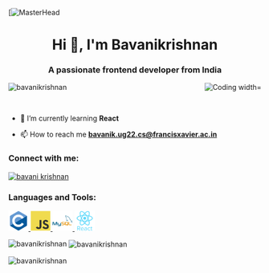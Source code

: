 [![MasterHead](https://img.freepik.com/free-photo/celebration-labour-day-with-3d-cartoon-portrait-working-woman_23-2151306618.jpg)
<h1 align="center">Hi 👋, I'm Bavanikrishnan</h1>
<h3 align="center">A passionate frontend developer from India</h3>
<img align="right" alt="Coding width="400" src="https://img.freepik.com/free-photo/celebration-labour-day-with-3d-cartoon-portrait-working-woman_23-2151306545.jpg?size=626&ext=jpg&ga=GA1.1.2008272138.1727827200&semt=ais_hybrid">
<p align="left"> <img src="https://komarev.com/ghpvc/?username=bavanikrishnan&label=Profile%20views&color=0e75b6&style=flat" alt="bavanikrishnan" /> </p>

<p align="left"> <a href="https://twitter.com/" target="blank"><img src="https://img.shields.io/twitter/follow/?logo=twitter&style=for-the-badge" alt="" /></a> </p>

- 🌱 I’m currently learning **React**

- 📫 How to reach me **bavanik.ug22.cs@francisxavier.ac.in**

<h3 align="left">Connect with me:</h3>
<p align="left">
<a href="https://linkedin.com/in/bavani krishnan" target="blank"><img align="center" src="https://raw.githubusercontent.com/rahuldkjain/github-profile-readme-generator/master/src/images/icons/Social/linked-in-alt.svg" alt="bavani krishnan" height="30" width="40" /></a>
</p>

<h3 align="left">Languages and Tools:</h3>
<p align="left"> <a href="https://www.cprogramming.com/" target="_blank" rel="noreferrer"> <img src="https://raw.githubusercontent.com/devicons/devicon/master/icons/c/c-original.svg" alt="c" width="40" height="40"/> </a> <a href="https://developer.mozilla.org/en-US/docs/Web/JavaScript" target="_blank" rel="noreferrer"> <img src="https://raw.githubusercontent.com/devicons/devicon/master/icons/javascript/javascript-original.svg" alt="javascript" width="40" height="40"/> </a> <a href="https://www.mysql.com/" target="_blank" rel="noreferrer"> <img src="https://raw.githubusercontent.com/devicons/devicon/master/icons/mysql/mysql-original-wordmark.svg" alt="mysql" width="40" height="40"/> </a> <a href="https://reactjs.org/" target="_blank" rel="noreferrer"> <img src="https://raw.githubusercontent.com/devicons/devicon/master/icons/react/react-original-wordmark.svg" alt="react" width="40" height="40"/> </a> </p>

<p><img align="left" src="https://github-readme-stats.vercel.app/api/top-langs?username=bavanikrishnan&show_icons=true&locale=en&layout=compact" alt="bavanikrishnan" /></p>

<p>&nbsp;<img align="center" src="https://github-readme-stats.vercel.app/api?username=bavanikrishnan&show_icons=true&locale=en" alt="bavanikrishnan" /></p>

<p><img align="center" src="https://github-readme-streak-stats.herokuapp.com/?user=bavanikrishnan&" alt="bavanikrishnan" /></p>
